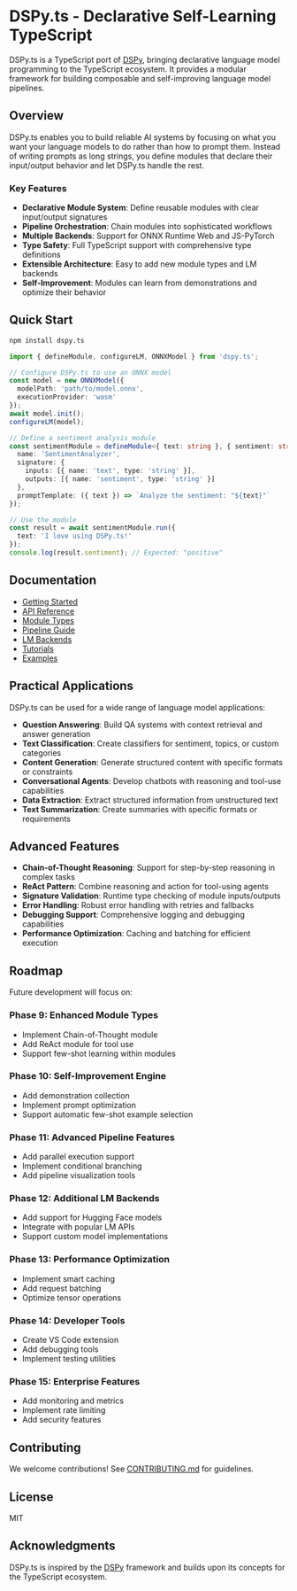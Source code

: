 # DSPy.ts - Declarative Self-Learning TypeScript

DSPy.ts is a TypeScript port of [DSPy](https://dspy.ai/), bringing declarative language model programming to the TypeScript ecosystem. It provides a modular framework for building composable and self-improving language model pipelines.

## Overview

DSPy.ts enables you to build reliable AI systems by focusing on what you want your language models to do rather than how to prompt them. Instead of writing prompts as long strings, you define modules that declare their input/output behavior and let DSPy.ts handle the rest.

### Key Features

- **Declarative Module System**: Define reusable modules with clear input/output signatures
- **Pipeline Orchestration**: Chain modules into sophisticated workflows
- **Multiple Backends**: Support for ONNX Runtime Web and JS-PyTorch
- **Type Safety**: Full TypeScript support with comprehensive type definitions
- **Extensible Architecture**: Easy to add new module types and LM backends
- **Self-Improvement**: Modules can learn from demonstrations and optimize their behavior

## Quick Start

```bash
npm install dspy.ts
```

```typescript
import { defineModule, configureLM, ONNXModel } from 'dspy.ts';

// Configure DSPy.ts to use an ONNX model
const model = new ONNXModel({
  modelPath: 'path/to/model.onnx',
  executionProvider: 'wasm'
});
await model.init();
configureLM(model);

// Define a sentiment analysis module
const sentimentModule = defineModule<{ text: string }, { sentiment: string }>({
  name: 'SentimentAnalyzer',
  signature: {
    inputs: [{ name: 'text', type: 'string' }],
    outputs: [{ name: 'sentiment', type: 'string' }]
  },
  promptTemplate: ({ text }) => `Analyze the sentiment: "${text}"`
});

// Use the module
const result = await sentimentModule.run({
  text: 'I love using DSPy.ts!'
});
console.log(result.sentiment); // Expected: "positive"
```

## Documentation

- [Getting Started](docs/guides/getting-started.md)
- [API Reference](docs/api/README.md)
- [Module Types](docs/guides/module-types.md)
- [Pipeline Guide](docs/guides/pipeline-guide.md)
- [LM Backends](docs/guides/lm-backends.md)
- [Tutorials](docs/tutorials/README.md)
- [Examples](docs/examples/README.md)

## Practical Applications

DSPy.ts can be used for a wide range of language model applications:

- **Question Answering**: Build QA systems with context retrieval and answer generation
- **Text Classification**: Create classifiers for sentiment, topics, or custom categories
- **Content Generation**: Generate structured content with specific formats or constraints
- **Conversational Agents**: Develop chatbots with reasoning and tool-use capabilities
- **Data Extraction**: Extract structured information from unstructured text
- **Text Summarization**: Create summaries with specific formats or requirements

## Advanced Features

- **Chain-of-Thought Reasoning**: Support for step-by-step reasoning in complex tasks
- **ReAct Pattern**: Combine reasoning and action for tool-using agents
- **Signature Validation**: Runtime type checking of module inputs/outputs
- **Error Handling**: Robust error handling with retries and fallbacks
- **Debugging Support**: Comprehensive logging and debugging capabilities
- **Performance Optimization**: Caching and batching for efficient execution

## Roadmap

Future development will focus on:

### Phase 9: Enhanced Module Types
- Implement Chain-of-Thought module
- Add ReAct module for tool use
- Support few-shot learning within modules

### Phase 10: Self-Improvement Engine
- Add demonstration collection
- Implement prompt optimization
- Support automatic few-shot example selection

### Phase 11: Advanced Pipeline Features
- Add parallel execution support
- Implement conditional branching
- Add pipeline visualization tools

### Phase 12: Additional LM Backends
- Add support for Hugging Face models
- Integrate with popular LM APIs
- Support custom model implementations

### Phase 13: Performance Optimization
- Implement smart caching
- Add request batching
- Optimize tensor operations

### Phase 14: Developer Tools
- Create VS Code extension
- Add debugging tools
- Implement testing utilities

### Phase 15: Enterprise Features
- Add monitoring and metrics
- Implement rate limiting
- Add security features

## Contributing

We welcome contributions! See [CONTRIBUTING.md](CONTRIBUTING.md) for guidelines.

## License

MIT

## Acknowledgments

DSPy.ts is inspired by the [DSPy](https://dspy.ai/) framework and builds upon its concepts for the TypeScript ecosystem.
